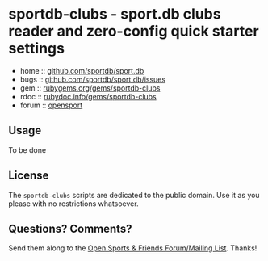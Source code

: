 # sportdb-clubs - sport.db clubs reader and zero-config quick starter settings


* home  :: [github.com/sportdb/sport.db](https://github.com/sportdb/sport.db)
* bugs  :: [github.com/sportdb/sport.db/issues](https://github.com/sportdb/sport.db/issues)
* gem   :: [rubygems.org/gems/sportdb-clubs](https://rubygems.org/gems/sportdb-clubs)
* rdoc  :: [rubydoc.info/gems/sportdb-clubs](http://rubydoc.info/gems/sportdb-clubs)
* forum :: [opensport](http://groups.google.com/group/opensport)


## Usage

To be done

## License

The `sportdb-clubs` scripts are dedicated to the public domain.
Use it as you please with no restrictions whatsoever.


## Questions? Comments?

Send them along to the
[Open Sports & Friends Forum/Mailing List](http://groups.google.com/group/opensport).
Thanks!

